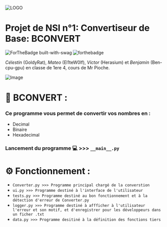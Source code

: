 ![LOGO](https://www.mediafire.com/file_premium/mnbpyuf9raqtih7/image-removebg-preview_%25283%2529.png/file)

# Projet de NSI n°1: Convertiseur de Base: BCONVERT

![ForTheBadge built-with-swag](http://ForTheBadge.com/images/badges/built-with-swag.svg)
![forthebadge](https://forthebadge.com/images/badges/made-with-python.svg)

*Célestin* (GoldyRat), *Mateo* (El1teW0lf), *Victor* (Herasium) et *Benjamin* (Ben-cpu-gpu) en classe de 1ere 4, cours de Mr Pioche.

![Image](https://www.mediafire.com/file_premium/0pqfo96tqq1twgv/image.png/file)
# 🧮 BCONVERT :
### Ce programme vous permet de convertir vos nombres en :
* Decimal
* Binaire
* Hexadecimal

### Lancement du programme 💻 >>> ```__main__.py```

# ⚙️ Fonctionnement :

* ```Converter.py >>> Programme principal chargé de la converstion ```
* ```ui.py >>> Programme destiné à l'interface de l'utilisateur ```
* ```tests.py >>> Programme destiné au bon fonctionnement et à la détection d'erreur de Converter.py ```
* ```logger.py >>> Programme destiné à affficher à l'utilisateur l'erreur et son motif, et d'enregistrer pour les développeurs dans un ficher .txt ```
* ```data.py >>> Programme desitiné à la définition des fonctions tiers```

